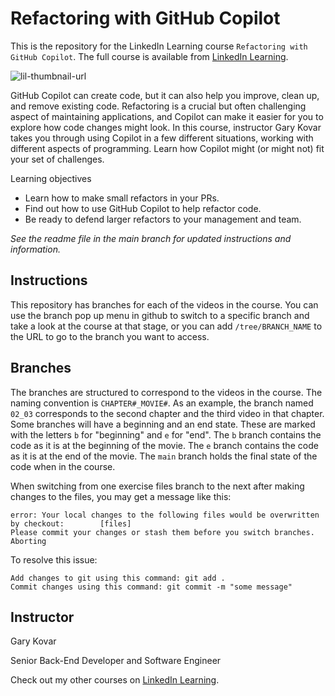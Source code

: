 # Refactoring with GitHub Copilot
This is the repository for the LinkedIn Learning course `Refactoring with GitHub Copilot`. The full course is available from [LinkedIn Learning][lil-course-url].

![lil-thumbnail-url]

GitHub Copilot can create code, but it can also help you improve, clean up, and remove existing code. Refactoring is a crucial but often challenging aspect of maintaining applications, and Copilot can make it easier for you to explore how code changes might look. In this course, instructor Gary Kovar takes you through using Copilot in a few different situations, working with different aspects of programming. Learn how Copilot might (or might not) fit your set of challenges.

Learning objectives
- Learn how to make small refactors in your PRs.
- Find out how to use GitHub Copilot to help refactor code.
- Be ready to defend larger refactors to your management and team.


_See the readme file in the main branch for updated instructions and information._

## Instructions
This repository has branches for each of the videos in the course. You can use the branch pop up menu in github to switch to a specific branch and take a look at the course at that stage, or you can add `/tree/BRANCH_NAME` to the URL to go to the branch you want to access.

## Branches
The branches are structured to correspond to the videos in the course. The naming convention is `CHAPTER#_MOVIE#`. As an example, the branch named `02_03` corresponds to the second chapter and the third video in that chapter. 
Some branches will have a beginning and an end state. These are marked with the letters `b` for "beginning" and `e` for "end". The `b` branch contains the code as it is at the beginning of the movie. The `e` branch contains the code as it is at the end of the movie. The `main` branch holds the final state of the code when in the course.

When switching from one exercise files branch to the next after making changes to the files, you may get a message like this:

    error: Your local changes to the following files would be overwritten by checkout:        [files]
    Please commit your changes or stash them before you switch branches.
    Aborting

To resolve this issue:
	
    Add changes to git using this command: git add .
	Commit changes using this command: git commit -m "some message"

## Instructor

Gary Kovar

Senior Back-End Developer and Software Engineer

                            

Check out my other courses on [LinkedIn Learning](https://www.linkedin.com/learning/instructors/gary-kovar?u=104).


[0]: # (Replace these placeholder URLs with actual course URLs)

[lil-course-url]: https://www.linkedin.com/learning/refactoring-with-github-copilot
[lil-thumbnail-url]: https://media.licdn.com/dms/image/v2/D4D0DAQGa7-pHyoRfbQ/learning-public-crop_675_1200/learning-public-crop_675_1200/0/1736207070451?e=2147483647&v=beta&t=8R-IdFwJGG075cuZy4J1CTXwtemXlXr3H7riX-9Qra4
